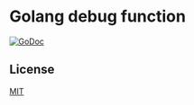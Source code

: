 # Golang debug function

[![GoDoc](https://godoc.org/github.com/178inaba/go.debug?status.svg)](https://godoc.org/github.com/178inaba/go.debug)

## License

[MIT](LICENSE)
